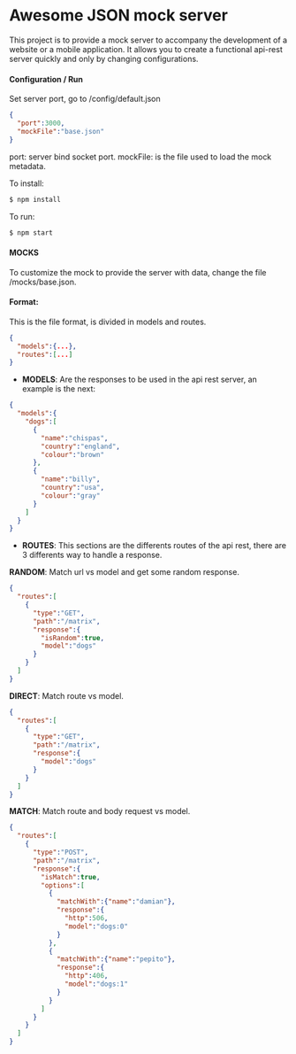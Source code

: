 # Awesome JSON mock server
This project is to provide a mock server to accompany the development of a website or a mobile application. It allows you to create a functional api-rest server quickly and only by changing configurations.

#### Configuration / Run

Set server port, go to /config/default.json
```json
{
  "port":3000,
  "mockFile":"base.json"
}
```
port: server bind socket port.
mockFile: is the file used to load the mock metadata.


To install:
```sh
$ npm install
```

To run:
```sh
$ npm start
```

#### MOCKS

To customize the mock to provide the server with data, change the file /mocks/base.json.

#### Format:
This is the file format, is divided in models and routes.

```json
{
  "models":{...},
  "routes":[...]
}
```
- **MODELS**:
Are the responses to be used in the api rest server, an example is the next:

```json
{
  "models":{
    "dogs":[
      {
        "name":"chispas",
        "country":"england",
        "colour":"brown"
      },
      {
        "name":"billy",
        "country":"usa",
        "colour":"gray"
      }      
    ]
  }
}
```

- **ROUTES**:
This sections are the differents routes of the api rest, there are 3 differents way to handle a response.

**RANDOM**: Match url vs model and get some random response.

```json
{
  "routes":[
    {
      "type":"GET",
      "path":"/matrix",
      "response":{
        "isRandom":true,
        "model":"dogs"
      }
    }
  ]
}
```

**DIRECT**: Match route vs model.

```json
{
  "routes":[
    {
      "type":"GET",
      "path":"/matrix",
      "response":{
        "model":"dogs"
      }
    }
  ]
}
```

**MATCH**: Match route and body request vs model.

```json
{
  "routes":[
    {
      "type":"POST",
      "path":"/matrix",
      "response":{
        "isMatch":true,
        "options":[
          {
            "matchWith":{"name":"damian"},
            "response":{
              "http":506,
              "model":"dogs:0"
            }
          },
          {
            "matchWith":{"name":"pepito"},
            "response":{
              "http":406,
              "model":"dogs:1"
            }
          }          
        ]
      }
    }
  ]
}
